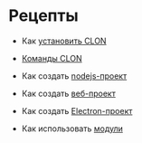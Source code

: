 # Рецепты

* Как [установить CLON](install.md)
* [Команды CLON](commands.md)

* Как создать [nodejs-проект](nodejs.md)
* Как создать [веб-проект](web.md)
* Как создать [Electron-проект](eletron.md)

* Как использовать [модули](modules.md)
